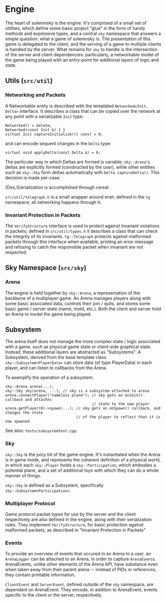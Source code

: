 # Engine

The heart of solemnsky is the engine. It's comprised of a small set of utilities, which
 define some basic project "glue" in the form of handy methods and expressive types,
 and a central `sky` namespace that answers a simple question: what a game of solemnsky 
 *is*. The presentation of this game is delegated to the client, and the serving of a
 game to multiple clients is handled by the server. What remains for `sky` to handle is
 the intersection of the server and client dependencies: particularly, a networkable model 
 of the game being played with an entry-point for additional layers of logic and state. 

## Utils (`src/util`)

### Networking and Packets

A Networkable entity is described with the templated `Networked<Init, Delta>` interface.
 It describes a class that can be copied over the network at any point with a 
 serializable `Init` type: 

    Networked() = delete;
    Networked(const Init &) { }
    virtual Init captureInitializer() const = 0;
 
and can encode sequent changes in the `Delta` type: 

    virtual void applyDelta(const Delta &) = 0;

The particular way in which Deltas are formed is variable; `sky::Arena`'s deltas are
 explicitly formed (constructed by the user), while other entities such as `sky::Sky`
 form deltas automatically with `Delta captureDelta()`. This decision is made per-case.

{Des,S}erialization is accomplished through cereal. 

`src/util/telegraph.h` is a small wrapper around enet, defined in the `tg` namespace; 
 all networking happens through it.

### Invariant Protection in Packets

The `VerifyStructure` interface is used to protect against invariant violations in packets;
 defined in `src/util/types.h` it describes a class that can check the integrity of its 
 invariants. `tg::Telegraph` protects against malformed packets through this interface
 when available, printing an error message and refusing to catch the responsible packet when 
 invariant are not respected.

## Sky Namespace (`src/sky`)

### Arena 

 The engine is held together by `sky::Arena`, a representation of the backbone of a 
 multiplayer game. An Arena manages players along with some basic associated data, 
 controls their join / quits, and stores some basic game / server state (name, motd, 
 etc.). Both the client and server hold an Arena to model the game being played.

## Subsystem

The arena itself does not manage the more complex state / logic associated
 with a game, such as physical game state or client-side graphical state. Instead,
 these additional layers are abstracted as "Subsystems". A Subsystem, derived from the
 base template class `sky::Subsystem<PlayerData>` can store data (of type PlayerData) in
 each player, and can listen to callbacks from the Arena. 

To exemplify the operation of a subsystem:

    sky::Arena arena(...);
    sky::Sky sky(arena, ...); // sky is a subsystem attached to arena
    arena.connectPlayer("nameless plane"); // sky gets an onJoin() callback and attaches
                                           // state to the new player
    arena.getPlayer(0)->spawn(...); // sky gets an onSpawn() callback, and changes the state
                                    // of the player to reflect that it is now spawned

See also: `tests/subsystemtest.cpp`.

### Sky

`sky::Sky` is the juicy bit of the game engine. It's instantiated when the Arena is in
 game mode, and represents the coherent definition of a physical world, in which each
 `sky::Player` holds a `sky::Participation`, which embodies a potential plane, and a set of
 additional toys with which they can do a whole manner of things.

`sky::Sky` is defined as a Subsystem, specifically `sky::Subsystem<Participation>`.

### Multiplayer Protocol

Game protocol packet types for use by the server and the client respectively are also defined
 in the engine, along with their serialization rules. They implement `VerifyStructure`, 
 for basic protection against malformed packets, as described in "Invariant Protection in 
 Packets"

### Events

To provide an overview of events that occured in an Arena to a user, an `ArenaLogger` can be 
 attached to an Arena, in order to capture `ArenaEvent`s. ArenaEvents, unlike other elements
 of the Arena API, have substance even when taken away from their parent arena -- instead 
 of PIDs or references, they contain printable information.

`ClientEvent` and `ServerEvent`, defined outside of the `sky` namespace, are dependant
 on ArenaEvent. They encode, in addition to ArenaEvent, events specific to the client
 or the server, respectively.



